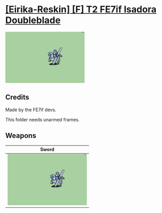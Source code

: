# [\[Eirika-Reskin\] \[F\] T2 FE7if Isadora Doubleblade](./)
 

<img src="./1.%20Sword%20(Hauteclere)/Sword_000.png" alt="[Eirika-Reskin] [F] T2 FE7if Isadora Doubleblade standing" />

## Credits

Made by the FE7if devs.

This folder needs unarmed frames.

## Weapons
 

|Sword |
|  :---: |
| <img alt="Sword animation" src="./1.%20Sword%20(Hauteclere)/Sword.gif" /> |
